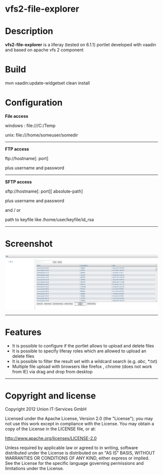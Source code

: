 vfs2-file-explorer
==================

# Description
**vfs2-file-explorer** is a liferay (tested on 6.1.1) portlet developed with vaadin and based on apache vfs 2 component


# Build

mvn vaadin:update-widgetset clean install

# Configuration

**File access**

windows : file:///C:/Temp

unix: file:///home/someuser/somedir


----------


**FTP access**

ftp://hostname[: port]

plus username and password


----------


**SFTP access**

sftp://hostname[: port][ absolute-path]

plus username and password

and / or 

path to keyfile like /home/user/keyfile/id_rsa



----------

# Screenshot

![Screenshot](https://github.com/Union-Investment/vfs2-file-explorer/blob/master/img/vfs2screenshot.jpg)

----------

# Features

 - It is possible to configure if the portlet allows to upload and delete files
 - It is possible to specify liferay roles which are allowed to upload an delete files
 - It is possible to filter the result set with a wildcard search (e.g. *abc*, *.txt)
 - Multiple file upload with browsers like firefox , chrome (does not work from IE) via drag and drop from desktop
 
---------- 
 
# Copyright and license


Copyright 2012 Union IT-Services GmbH

Licensed under the Apache License, Version 2.0 (the "License");
you may not use this work except in compliance with the License.
You may obtain a copy of the License in the LICENSE file, or at:

   http://www.apache.org/licenses/LICENSE-2.0

Unless required by applicable law or agreed to in writing, software
distributed under the License is distributed on an "AS IS" BASIS,
WITHOUT WARRANTIES OR CONDITIONS OF ANY KIND, either express or implied.
See the License for the specific language governing permissions and
limitations under the License. 

